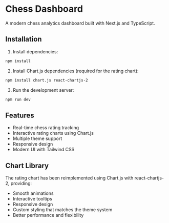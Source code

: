 # Chess Dashboard

A modern chess analytics dashboard built with Next.js and TypeScript.

## Installation

1. Install dependencies:
```bash
npm install
```

2. Install Chart.js dependencies (required for the rating chart):
```bash
npm install chart.js react-chartjs-2
```

3. Run the development server:
```bash
npm run dev
```

## Features

- Real-time chess rating tracking
- Interactive rating charts using Chart.js
- Multiple theme support
- Responsive design
- Modern UI with Tailwind CSS

## Chart Library

The rating chart has been reimplemented using Chart.js with react-chartjs-2, providing:
- Smooth animations
- Interactive tooltips
- Responsive design
- Custom styling that matches the theme system
- Better performance and flexibility
